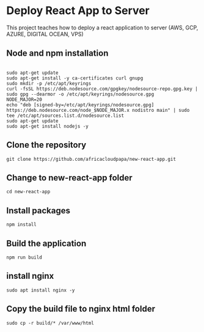 # Deploy React App to Server

This project teaches how to deploy a react application to server (AWS, GCP, AZURE, DIGITAL OCEAN, VPS)

## Node and npm installation

```

sudo apt-get update
sudo apt-get install -y ca-certificates curl gnupg
sudo mkdir -p /etc/apt/keyrings
curl -fsSL https://deb.nodesource.com/gpgkey/nodesource-repo.gpg.key | sudo gpg --dearmor -o /etc/apt/keyrings/nodesource.gpg
NODE_MAJOR=20
echo "deb [signed-by=/etc/apt/keyrings/nodesource.gpg] https://deb.nodesource.com/node_$NODE_MAJOR.x nodistro main" | sudo tee /etc/apt/sources.list.d/nodesource.list
sudo apt-get update
sudo apt-get install nodejs -y

```

## Clone the repository

```
git clone https://github.com/africacloudpapa/new-react-app.git

```

## Change to new-react-app folder

```
cd new-react-app

```

## Install packages

```
npm install

```

## Build the application

```
npm run build

```

## install nginx

```
sudo apt install nginx -y

```

## Copy the build file to nginx html folder

```
sudo cp -r build/* /var/www/html

```
